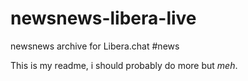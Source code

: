 # newsnews-libera-live
newsnews archive for Libera.chat #news

This is my readme, i should probably do more but _meh_.
